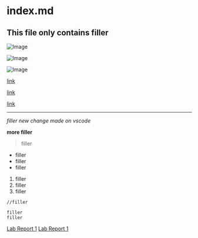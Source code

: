 # index.md
## This file only contains filler

![Image](https://hips.hearstapps.com/cos.h-cdn.co/assets/15/24/640x453/gallery-1434082562-smile.png?resize=980:*)

![Image](https://www.si.com/.image/c_limit%2Ccs_srgb%2Cq_auto:good%2Cw_620/MTY4MTAyNjU3NDY1MDY2ODgw/lebron-james-cavs-reactionjpg.webp)

![Image](https://bloximages.chicago2.vip.townnews.com/celebretainment.com/content/tncms/assets/v3/editorial/8/ba/8ba41d1b-8f02-5862-a5e3-62b0ee2ac259/5ae6e2f11b029.image.jpg?resize=750%2C488)

[link](https://www.si.com/.image/c_limit%2Ccs_srgb%2Cq_auto:good%2Cw_620/MTY4MTAyNjU3NDY1MDY2ODgw/lebron-james-cavs-reactionjpg.webp)

[link](https://hips.hearstapps.com/cos.h-cdn.co/assets/15/24/640x453/gallery-1434082562-smile.png?resize=480:*)

[link](https://bloximages.chicago2.vip.townnews.com/celebretainment.com/content/tncms/assets/v3/editorial/8/ba/8ba41d1b-8f02-5862-a5e3-62b0ee2ac259/5ae6e2f11b029.image.jpg?resize=750%2C488)

---
*filler*
*new change made on vscode*

**more filler**

> filler
* filler
* filler
* filler
 1. filler
 2. filler
 3. filler

`//filler`
```
filler
filler
```
[Lab Report 1](lab-report-1-week-2.html)
[Lab Report 1](lab-report-1-week-2.html)